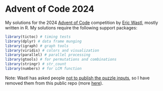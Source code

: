 
# Advent of Code 2024

My solutions for the 2024 [Advent of Code](https://adventofcode.com/) competition by [Eric Wastl](https://github.com/topaz), mostly written in R. My solutions require the following support packages:

```R
library(tictoc) # timing tests
library(dplyr) # data frame munging
library(igraph) # graph tools
library(viridis) # colors and visualization
library(parallel) # parallel processing
library(gtools) # for permutations and combinations
library(stringr) # str_count
library(numbers) # for LCM function
```

Note: Wastl has asked people [not to publish the puzzle inputs](https://mobile.twitter.com/ericwastl/status/1465805354214830081), so I have removed them from this public repo (more [here](https://www.reddit.com/r/adventofcode/comments/zh2hk0/2022friendly_reminder_dont_commit_your_input/)).

